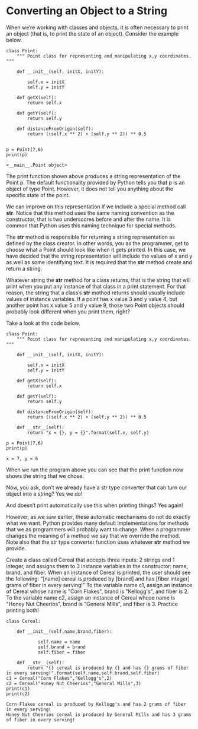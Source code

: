 # Converting an Object to a String

When we’re working with classes and objects, it is often necessary to print an object (that is, to print the state of an object). Consider the example below.
```
class Point:
    """ Point class for representing and manipulating x,y coordinates. """

    def __init__(self, initX, initY):

        self.x = initX
        self.y = initY

    def getX(self):
        return self.x

    def getY(self):
        return self.y

    def distanceFromOrigin(self):
        return ((self.x ** 2) + (self.y ** 2)) ** 0.5


p = Point(7,6)
print(p)

<__main__.Point object>
```

The print function shown above produces a string representation of the Point p. The default functionality provided by Python tells you that p is an object of type Point. However, it does not tell you anything about the specific state of the point.

We can improve on this representation if we include a special method call __str__. Notice that this method uses the same naming convention as the constructor, that is two underscores before and after the name. It is common that Python uses this naming technique for special methods.

The __str__ method is responsible for returning a string representation as defined by the class creator. In other words, you as the programmer, get to choose what a Point should look like when it gets printed. In this case, we have decided that the string representation will include the values of x and y as well as some identifying text. It is required that the __str__ method create and return a string.

Whatever string the __str__ method for a class returns, that is the string that will print when you put any instance of that class in a print statement. For that reason, the string that a class’s __str__ method returns should usually include values of instance variables. If a point has x value 3 and y value 4, but another point has x value 5 and y value 9, those two Point objects should probably look different when you print them, right?

Take a look at the code below.
```
class Point:
    """ Point class for representing and manipulating x,y coordinates. """

    def __init__(self, initX, initY):

        self.x = initX
        self.y = initY

    def getX(self):
        return self.x

    def getY(self):
        return self.y

    def distanceFromOrigin(self):
        return ((self.x ** 2) + (self.y ** 2)) ** 0.5

    def __str__(self):
        return "x = {}, y = {}".format(self.x, self.y)

p = Point(7,6)
print(p)

x = 7, y = 6
```

When we run the program above you can see that the print function now shows the string that we chose.

Now, you ask, don’t we already have a str type converter that can turn our object into a string? Yes we do!

And doesn’t print automatically use this when printing things? Yes again!

However, as we saw earlier, these automatic mechanisms do not do exactly what we want. Python provides many default implementations for methods that we as programmers will probably want to change. When a programmer changes the meaning of a method we say that we override the method. Note also that the str type converter function uses whatever __str__ method we provide.


Create a class called Cereal that accepts three inputs: 2 strings and 1 integer, and assigns them to 3 instance variables in the constructor: name, brand, and fiber. When an instance of Cereal is printed, the user should see the following: “[name] cereal is produced by [brand] and has [fiber integer] grams of fiber in every serving!” To the variable name c1, assign an instance of Cereal whose name is "Corn Flakes", brand is "Kellogg's", and fiber is 2. To the variable name c2, assign an instance of Cereal whose name is "Honey Nut Cheerios", brand is "General Mills", and fiber is 3. Practice printing both!
```
class Cereal:
    
    def __init__(self,name,brand,fiber):
            
            self.name = name 
            self.brand = brand
            self.fiber = fiber
            
    def __str__(self):
        return "{} cereal is produced by {} and has {} grams of fiber in every serving!".format(self.name,self.brand,self.fiber)
c1 = Cereal("Corn Flakes","Kellogg's",2)
c2 = Cereal("Honey Nut Cheerios","General Mills",3)
print(c1)
print(c2)

Corn Flakes cereal is produced by Kellogg's and has 2 grams of fiber in every serving!
Honey Nut Cheerios cereal is produced by General Mills and has 3 grams of fiber in every serving!
```
